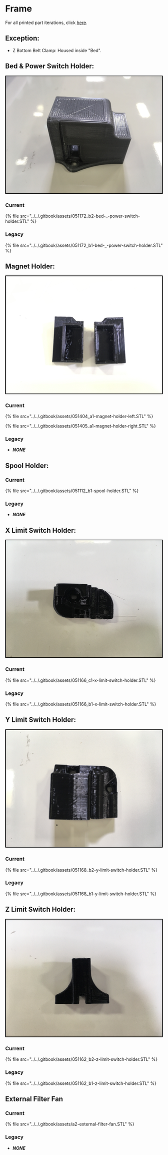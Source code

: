 # Frame

For all printed part iterations, click [here](https://drive.google.com/drive/u/0/folders/1cmnAcQU7NjgBqAub60Pz7tJyY-e5qH1w).

## Exception:

* Z Bottom Belt Clamp: Housed inside "Bed".

## Bed & Power Switch Holder:

![](../../.gitbook/assets/img_1364.JPG)

### Current

{% file src="../../.gitbook/assets/051172\_b2-bed-\_-power-switch-holder.STL" %}

### Legacy

{% file src="../../.gitbook/assets/051172\_b1-bed-\_-power-switch-holder.STL" %}

## Magnet Holder:

![](../../.gitbook/assets/img_1361.JPG)

### Current

{% file src="../../.gitbook/assets/051404\_a1-magnet-holder-left.STL" %}

{% file src="../../.gitbook/assets/051405\_a1-magnet-holder-right.STL" %}

### Legacy

* _**NONE**_

## Spool Holder:

### Current

{% file src="../../.gitbook/assets/051112\_b1-spool-holder.STL" %}

### Legacy

* _**NONE**_

## X Limit Switch Holder:

![](../../.gitbook/assets/img_1360.JPG)

### Current

{% file src="../../.gitbook/assets/051166\_c1-x-limit-switch-holder.STL" %}

### Legacy

{% file src="../../.gitbook/assets/051166\_b1-x-limit-switch-holder.STL" %}

## Y Limit Switch Holder:

![](../../.gitbook/assets/img_1365.JPG)

### Current

{% file src="../../.gitbook/assets/051168\_b2-y-limit-switch-holder.STL" %}

### Legacy

{% file src="../../.gitbook/assets/051168\_b1-y-limit-switch-holder.STL" %}

## Z Limit Switch Holder:

![](../../.gitbook/assets/img_1358.JPG)

### Current

{% file src="../../.gitbook/assets/051162\_b2-z-limit-switch-holder.STL" %}

### Legacy

{% file src="../../.gitbook/assets/051162\_b1-z-limit-switch-holder.STL" %}

## External Filter Fan

### Current

{% file src="../../.gitbook/assets/a2-external-filter-fan.STL" %}

### Legacy

* _**NONE**_

